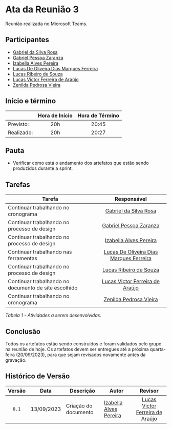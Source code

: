 # Ata da Reunião 3 

Reunião realizada no Microsoft Teams.

## Participantes

* [Gabriel da Silva Rosa](https://github.com/gabrielrosa09)        
* [Gabriel Pessoa Zaranza](https://github.com/GZaranza)         
* [Izabella Alves Pereira](https://github.com/izabellaalves)
* [Lucas De Oliveira Dias Marques Ferreira](https://github.com/LucasOliveiraDiasMarquesFerreira)     
* [Lucas Ribeiro de Souza](https://github.com/lucassouzs)         
* [Lucas Victor Ferreira de Araújo](https://github.com/Lucas13032003)
* [Zenilda Pedrosa Vieira](https://github.com/zenildavieira)          
  
## Início e término

|	             |Hora de Início  |Hora de Término  |
|--------------|:--------------:|:---------------:|
|Previsto:     |    20h       |        20:45    |
|Realizado:    |     20h      |       20:27     |

## Pauta

- Verificar como está o andamento dos artefatos que estão sendo produzidos durante a sprint.

## Tarefas

|Tarefa                                          |Responsável                    |
|------------------------------------------------|:-----------------------------:|
|Continuar trabalhando no cronograma|[Gabriel da Silva Rosa](https://github.com/gabrielrosa09)                   |
|Continuar trabalhando no processo de design|[Gabriel Pessoa Zaranza](https://github.com/GZaranza)                  |
|Continuar trabalhando no processo de design|[Izabella Alves Pereira](https://github.com/izabellaalves)                  |
|Continuar trabalhando nas ferramentas|[Lucas De Oliveira Dias Marques Ferreira](https://github.com/LucasOliveiraDiasMarquesFerreira)  |
|Continuar trabalhando no processo de design|[Lucas Ribeiro de Souza](https://github.com/lucassouzs)                       |
|Continuar trabalhando no documento de site escolhido|[Lucas Victor Ferreira de Araújo](https://github.com/Lucas13032003)         |
|Continuar trabalhando no cronograma|[Zenilda Pedrosa Vieira](https://github.com/zenildavieira)                  |


*Tabela 1 - Atividades a serem desenvolvidas.*

## Conclusão

Todos os artefatos estão sendo construídos e foram validados pelo grupo na reunião de hoje. Os artefatos devem ser entregues até a próxima quarta-feira (20/09/2023), para que sejam revisados novamente antes da gravação.

## Histórico de Versão

|Versão|Data|Descrição|Autor|Revisor|
|:----:|----|---------|-----|:-------:|
|`0.1`|13/09/2023|Criação do documento|[Izabella Alves Pereira](https://github.com/izabellaalves)|[Lucas Victor Ferreira de Araújo](https://github.com/Lucas13032003)|
